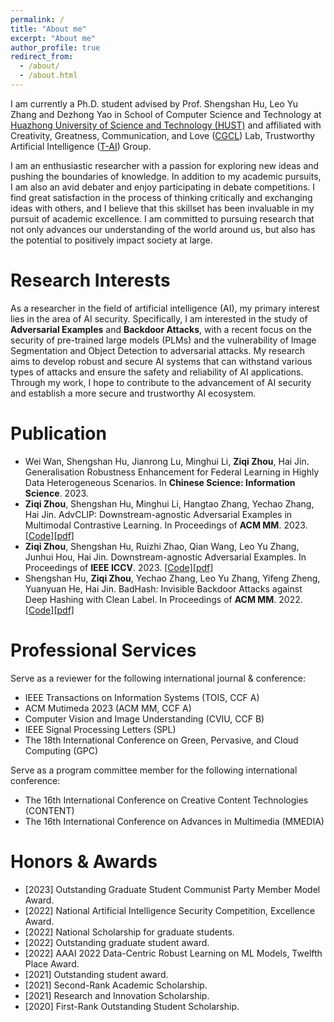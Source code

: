 ```yaml
---
permalink: /
title: "About me"
excerpt: "About me"
author_profile: true
redirect_from: 
  - /about/
  - /about.html
---
```

I am currently a Ph.D. student advised by Prof. Shengshan Hu, Leo Yu Zhang and Dezhong Yao in School of Computer Science and Technology at [Huazhong University of Science and Technology (HUST)](https://www.hust.edu.cn) and  affiliated with Creativity, Greatness, Communication, and Love ([CGCL](http://grid.hust.edu.cn)) Lab, Trustworthy Artificial Intelligence ([T-AI](http://trustai.group)) Group.

I am an enthusiastic researcher with a passion for exploring new ideas and pushing the boundaries of knowledge. In addition to my academic pursuits, I am also an avid debater and enjoy participating in debate competitions. I find great satisfaction in the process of thinking critically and exchanging ideas with others, and I believe that this skillset has been invaluable in my pursuit of academic excellence. I am committed to pursuing research that not only advances our understanding of the world around us, but also has the potential to positively impact society at large.

Research Interests
======
As a researcher in the field of artificial intelligence (AI), my primary interest lies in the area of AI security. Specifically, I am interested in the study of **Adversarial Examples** and **Backdoor Attacks**, with a recent focus on the security of pre-trained large models (PLMs) and the vulnerability of Image Segmentation and Object Detection to adversarial attacks. My research aims to develop robust and secure AI systems that can withstand various types of attacks and ensure the safety and reliability of AI applications. Through my work, I hope to contribute to the advancement of AI security and establish a more secure and trustworthy AI ecosystem.

Publication
======
- Wei Wan, Shengshan Hu, Jianrong Lu, Minghui Li, **Ziqi Zhou**, Hai Jin.
Generalisation Robustness Enhancement for Federal Learning in Highly Data Heterogeneous Scenarios.
In **Chinese Science: Information Science**. 2023.
- **Ziqi Zhou**, Shengshan Hu, Minghui Li, Hangtao Zhang, Yechao Zhang, Hai Jin.
AdvCLIP: Downstream-agnostic Adversarial Examples in Multimodal Contrastive Learning.
In Proceedings of **ACM MM**. 2023. [[Code]](https://github.com/CGCL-codes/AdvCLIP)[[pdf]](https://dl.acm.org/doi/10.1145/3581783.3612454)
- **Ziqi Zhou**, Shengshan Hu, Ruizhi Zhao, Qian Wang, Leo Yu Zhang, Junhui Hou, Hai Jin.
Downstream-agnostic Adversarial Examples.
In Proceedings of **IEEE ICCV**. 2023. [[Code]](https://github.com/CGCL-codes/AdvEncoder)[[pdf]](https://openaccess.thecvf.com/content/ICCV2023/papers/Zhou_Downstream-agnostic_Adversarial_Examples_ICCV_2023_paper.pdf)
- Shengshan Hu, **Ziqi Zhou**, Yechao Zhang, Leo Yu Zhang, Yifeng Zheng, Yuanyuan He, Hai Jin.
BadHash: Invisible Backdoor Attacks against Deep Hashing with Clean Label.
In Proceedings of **ACM MM**. 2022. [[Code]](https://github.com/CGCL-codes/BadHash)[[pdf]](https://dl.acm.org/doi/abs/10.1145/3503161.3548272)

Professional Services
======
Serve as a reviewer for the following international journal & conference:
- IEEE Transactions on Information Systems (TOIS, CCF A)
- ACM Mutimeda 2023 (ACM MM, CCF A)
- Computer Vision and Image Understanding (CVIU, CCF B)
- IEEE Signal Processing Letters (SPL)
- The 18th International Conference on Green, Pervasive, and Cloud Computing (GPC)

Serve as a program committee member for the following international conference:
- The 16th International Conference on Creative Content Technologies (CONTENT)
- The 16th International Conference on Advances in Multimedia (MMEDIA)

Honors & Awards
======
- [2023] Outstanding Graduate Student Communist Party Member Model Award.
- [2022] National Artificial Intelligence Security Competition, Excellence Award.
- [2022] National Scholarship for graduate students.
- [2022] Outstanding graduate student award.
- [2022] AAAI 2022 Data-Centric Robust Learning on ML Models, Twelfth Place Award.
- [2021] Outstanding student award.
- [2021] Second-Rank Academic Scholarship.
- [2021] Research and Innovation Scholarship.
- [2020] First-Rank Outstanding Student Scholarship.
